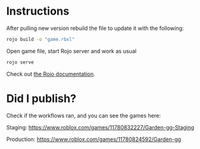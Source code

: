 # Instructions

After pulling new version rebuild the file to update it with the following:

```bash
rojo build -o "game.rbxl"
```

Open game file, start Rojo server and work as usual

```bash
rojo serve
```

Check out [the Rojo documentation](https://rojo.space/docs).

# Did I publish?

Check if the workflows ran, and you can see the games here:

Staging: https://www.roblox.com/games/11780832227/Garden-gg-Staging

Production: https://www.roblox.com/games/11780824592/Garden-gg
